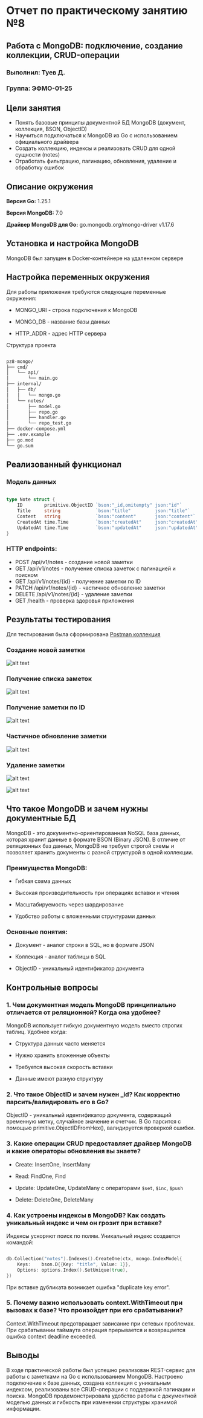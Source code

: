 # Отчет по практическому занятию №8
## Работа с MongoDB: подключение, создание коллекции, CRUD-операции

### Выполнил: Туев Д.
### Группа: ЭФМО-01-25

## Цели занятия
- Понять базовые принципы документной БД MongoDB (документ, коллекция, BSON, ObjectID)
- Научиться подключаться к MongoDB из Go с использованием официального драйвера
- Создать коллекцию, индексы и реализовать CRUD для одной сущности (notes)
- Отработать фильтрацию, пагинацию, обновления, удаление и обработку ошибок

## Описание окружения

**Версия Go:** 1.25.1

**Версия MongoDB:** 7.0

**Драйвер MongoDB для Go:** go.mongodb.org/mongo-driver v1.17.6

## Установка и настройка MongoDB

MongoDB был запущен в Docker-контейнере на удаленном сервере


## Настройка переменных окружения

Для работы приложения требуются следующие переменные окружения:

- MONGO_URI - строка подключения к MongoDB

- MONGO_DB - название базы данных

- HTTP_ADDR - адрес HTTP сервера

Структура проекта
```bash

pz8-mongo/
├── cmd/
│   └── api/
│       └── main.go
├── internal/
│   ├── db/
│   │   └── mongo.go
│   └── notes/
│       ├── model.go
│       ├── repo.go
│       ├── handler.go
│       └── repo_test.go
├── docker-compose.yml
├── .env.example
├── go.mod
└── go.sum
```
## Реализованный функционал
### Модель данных
```go

type Note struct {
    ID        primitive.ObjectID `bson:"_id,omitempty" json:"id"`
    Title     string             `bson:"title"         json:"title"`
    Content   string             `bson:"content"       json:"content"`
    CreatedAt time.Time          `bson:"createdAt"     json:"createdAt"`
    UpdatedAt time.Time          `bson:"updatedAt"     json:"updatedAt"`
}
```

### HTTP endpoints:

- POST /api/v1/notes - создание новой заметки
- GET /api/v1/notes - получение списка заметок с пагинацией и поиском
- GET /api/v1/notes/{id} - получение заметки по ID
- PATCH /api/v1/notes/{id} - частичное обновление заметки
- DELETE /api/v1/notes/{id} - удаление заметки
- GET /health - проверка здоровья приложения

## Результаты тестирования

Для тестирования была сформирована [Postman коллекция](XXX)

### Создание новой заметки

![alt text](about/image.png)

### Получение списка заметок

![alt text](about/image-1.png)

### Получение заметки по ID

![alt text](about/image-2.png)

### Частичное обновление заметки

![alt text](about/image-3.png)

### Удаление заметки

![alt text](about/image-4.png)

![alt text](about/image-5.png)

## Что такое MongoDB и зачем нужны документные БД

MongoDB - это документно-ориентированная NoSQL база данных, которая хранит данные в формате BSON (Binary JSON). В отличие от реляционных баз данных, MongoDB не требует строгой схемы и позволяет хранить документы с разной структурой в одной коллекции.
### Преимущества MongoDB:

- Гибкая схема данных

- Высокая производительность при операциях вставки и чтения

- Масштабируемость через шардирование

- Удобство работы с вложенными структурами данных

### Основные понятия:

- Документ - аналог строки в SQL, но в формате JSON

- Коллекция - аналог таблицы в SQL

- ObjectID - уникальный идентификатор документа

## Контрольные вопросы
### 1. Чем документная модель MongoDB принципиально отличается от реляционной? Когда она удобнее?

MongoDB использует гибкую документную модель вместо строгих таблиц. Удобнее когда:

- Структура данных часто меняется

- Нужно хранить вложенные объекты

- Требуется высокая скорость вставки

- Данные имеют разную структуру

### 2. Что такое ObjectID и зачем нужен _id? Как корректно парсить/валидировать его в Go?

ObjectID - уникальный идентификатор документа, содержащий временную метку, случайное значение и счетчик. В Go парсится с помощью primitive.ObjectIDFromHex(), валидируется проверкой ошибки.
### 3. Какие операции CRUD предоставляет драйвер MongoDB и какие операторы обновления вы знаете?

- Create: InsertOne, InsertMany

- Read: FindOne, Find

- Update: UpdateOne, UpdateMany с операторами `$set`, `$inc`, `$push`

- Delete: DeleteOne, DeleteMany

### 4. Как устроены индексы в MongoDB? Как создать уникальный индекс и чем он грозит при вставке?

Индексы ускоряют поиск по полям. Уникальный индекс создается командой:
```go

db.Collection("notes").Indexes().CreateOne(ctx, mongo.IndexModel{
    Keys:    bson.D{{Key: "title", Value: 1}},
    Options: options.Index().SetUnique(true),
})
```
При вставке дубликата возникает ошибка "duplicate key error".
### 5. Почему важно использовать context.WithTimeout при вызовах к базе? Что произойдет при его срабатывании?

Context.WithTimeout предотвращает зависание при сетевых проблемах. При срабатывании таймаута операция прерывается и возвращается ошибка context deadline exceeded.
## Выводы

В ходе практической работы был успешно реализован REST-сервис для работы с заметками на Go с использованием MongoDB. Настроено подключение к базе данных, создана коллекция с уникальным индексом, реализованы все CRUD-операции с поддержкой пагинации и поиска. MongoDB продемонстрировала удобство работы с документной моделью данных и гибкость при изменении структуры хранимой информации.